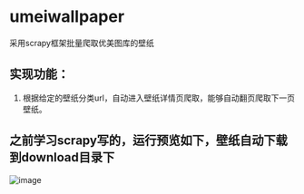 # umeiwallpaper
采用scrapy框架批量爬取优美图库的壁纸

## 实现功能：
1. 根据给定的壁纸分类url，自动进入壁纸详情页爬取，能够自动翻页爬取下一页壁纸。

## 之前学习scrapy写的，运行预览如下，壁纸自动下载到download目录下
![image](https://github.com/SWQJueLian/umeiwallpaper/assets/2834474/33e67e4a-872d-4357-aad9-1e0d4ab98650)
